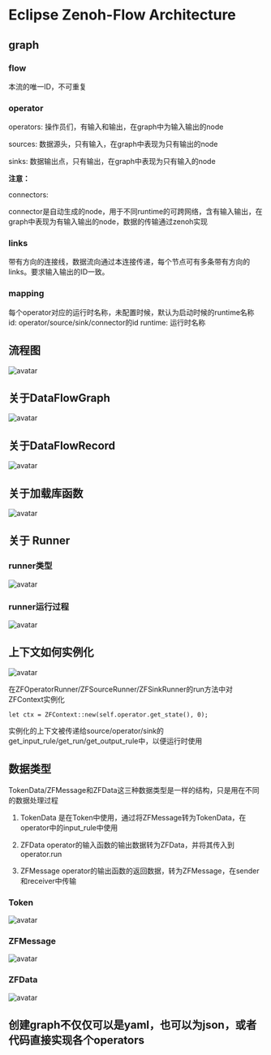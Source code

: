 # Eclipse Zenoh-Flow Architecture

## graph

### flow

本流的唯一ID，不可重复

### operator

operators: 操作员们，有输入和输出，在graph中为输入输出的node

sources: 数据源头，只有输入，在graph中表现为只有输出的node

sinks: 数据输出点，只有输出，在graph中表现为只有输入的node

**注意：**

connectors: 

connector是自动生成的node，用于不同runtime的可跨网络，含有输入输出，在graph中表现为有输入输出的node，数据的传输通过zenoh实现

### links

带有方向的连接线，数据流向通过本连接传递，每个节点可有多条带有方向的links。要求输入输出的ID一致。

### mapping

每个operator对应的运行时名称，未配置时候，默认为启动时候的runtime名称
id: operator/source/sink/connector的id
runtime: 运行时名称

## 流程图

![avatar](./images/flow.png)


## 关于DataFlowGraph

![avatar](./images/dataflowgraph.png)

## 关于DataFlowRecord

![avatar](./images/dataflowrecord.png)

## 关于加载库函数

![avatar](./images/load.png)

## 关于 Runner

### runner类型

![avatar](./images/runner.png)

### runner运行过程

![avatar](./images/runner_2.png)


## 上下文如何实例化

![avatar](./images/zfcontext.png)

在ZFOperatorRunner/ZFSourceRunner/ZFSinkRunner的run方法中对ZFContext实例化
```
let ctx = ZFContext::new(self.operator.get_state(), 0);
```

实例化的上下文被传递给source/operator/sink的get_input_rule/get_run/get_output_rule中，以便运行时使用

## 数据类型

TokenData/ZFMessage和ZFData这三种数据类型是一样的结构，只是用在不同的数据处理过程

1. TokenData 是在Token中使用，通过将ZFMessage转为TokenData，在operator中的input_rule中使用

2. ZFData operator的输入函数的输出数据转为ZFData，并将其传入到operator.run

3. ZFMessage operator的输出函数的返回数据，转为ZFMessage，在sender和receiver中传输


### Token

![avatar](./images/Token.png)

### ZFMessage

![avatar](./images/ZFMessage.png)

### ZFData

![avatar](./images/ZFData.png)


## 创建graph不仅仅可以是yaml，也可以为json，或者代码直接实现各个operators